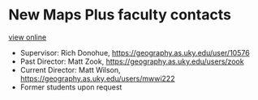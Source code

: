 # New Maps Plus faculty contacts

[view online](http://boydx.github.io/cv/contacts.md)

* Supervisor: Rich Donohue, https://geography.as.uky.edu/user/10576
* Past Director: Matt Zook, https://geography.as.uky.edu/users/zook
* Current Director: Matt Wilson, https://geography.as.uky.edu/users/mwwi222
* Former students upon request
